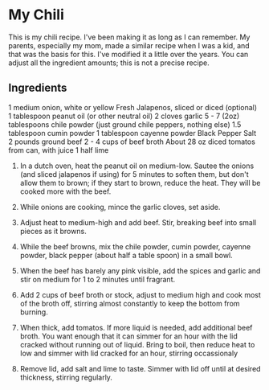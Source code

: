 # My Chili
This is my chili recipe. I've been making it as long as I can remember. My parents, especially my mom, made a similar recipe when I was a kid, and that was the basis for this. I've modified it a little over the years. You can adjust all the ingredient amounts; this is not a precise recipe.

## Ingredients

1 medium onion, white or yellow
Fresh Jalapenos, sliced or diced (optional)
1 tablespoon peanut oil (or other neutral oil)
2 cloves garlic
5 - 7 (2oz) tablespoons chile powder (just ground chile peppers, nothing else)
1.5 tablespoon cumin powder
1 tablespoon cayenne powder
Black Pepper
Salt
2 pounds ground beef
2 - 4 cups of beef broth
About 28 oz diced tomatos from can, with juice
1 half lime

1. In a dutch oven, heat the peanut oil on medium-low. Sautee the onions (and sliced jalapenos if using) for 5 minutes to soften them, but don't allow them to brown; if they start to brown, reduce the heat. They will be cooked more with the beef.

2. While onions are cooking, mince the garlic cloves, set aside.

3. Adjust heat to medium-high and add beef. Stir, breaking beef into small pieces as it browns.

4. While the beef browns, mix the chile powder, cumin powder, cayenne powder, black pepper (about half a table spoon) in a small bowl.

5. When the beef has barely any pink visible, add the spices and garlic and stir on medium for 1 to 2 minutes until fragrant.

6. Add 2 cups of beef broth or stock, adjust to medium high and cook most of the broth off, stirring almost constantly to keep the bottom from burning.

7. When thick, add tomatos. If more liquid is needed, add additional beef broth. You want enough that it can simmer for an hour with the lid cracked without running out of liquid. Bring to boil, then reduce heat to low and simmer with lid cracked for an hour, stirring occassionaly 
   
8. Remove lid, add salt and lime to taste. Simmer with lid off until at desired thickness, stirring regularly.



